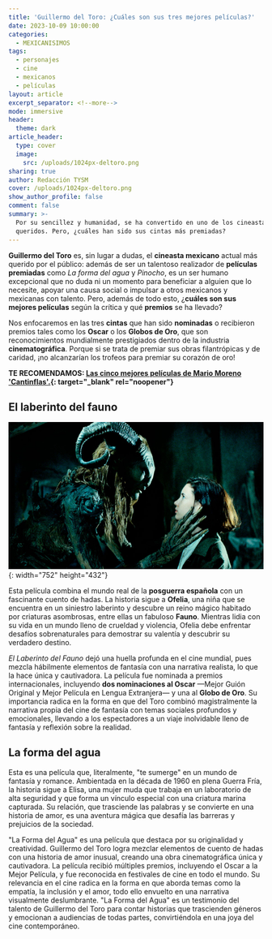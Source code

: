 ```yaml
---
title: 'Guillermo del Toro: ¿Cuáles son sus tres mejores películas?'
date: 2023-10-09 10:00:00
categories:
  - MEXICANISIMOS
tags:
  - personajes
  - cine
  - mexicanos
  - películas
layout: article
excerpt_separator: <!--more-->
mode: immersive
header:
  theme: dark
article_header:
  type: cover
  image:
    src: /uploads/1024px-deltoro.png
sharing: true
author: Redacción TYSM
cover: /uploads/1024px-deltoro.png
show_author_profile: false
comment: false
summary: >-
  Por su sencillez y humanidad, se ha convertido en uno de los cineastas más
  queridos. Pero, ¿cuáles han sido sus cintas más premiadas?
---
```

**Guillermo del Toro** es, sin lugar a dudas, el **cineasta mexicano** actual más querido por el público: además de ser un talentoso realizador de **películas** **premiadas** como *La forma del agua* y *Pinocho*, es un ser humano excepcional que no duda ni un momento para beneficiar a alguien que lo necesite, apoyar una causa social o impulsar a otros mexicanos y mexicanas con talento. Pero, además de todo esto, ¿**cuáles son sus mejores películas** según la crítica y qué **premios** se ha llevado?

Nos enfocaremos en las tres **cintas** que han sido **nominadas** o recibieron premios tales como los **Oscar** o los **Globos de Oro**, que son reconocimientos mundialmente prestigiados dentro de la industria **cinematográfica**. Porque si se trata de premiar sus obras filantrópicas y de caridad, ¡no alcanzarían los trofeos para premiar su corazón de oro!

**TE RECOMENDAMOS: [Las cinco mejores películas de Mario Moreno 'Cantinflas'.](https://blog.tonoysumariachi.com/mexicanisimos/2022/09/26/las-cinco-mejores-peliculas-de-mario-moreno-cantinflas.html){: target="_blank" rel="noopener"}**

## El laberinto del fauno

![](/uploads/el-laberinto-del-fauno-2006-dir-guillermo-del-toro.jpg){: width="752" height="432"}

Esta película combina el mundo real de la **posguerra española** con un fascinante cuento de hadas. La historia sigue a **Ofelia**, una niña que se encuentra en un siniestro laberinto y descubre un reino mágico habitado por criaturas asombrosas, entre ellas un fabuloso **Fauno**. Mientras lidia con su vida en un mundo lleno de crueldad y violencia, Ofelia debe enfrentar desafíos sobrenaturales para demostrar su valentía y descubrir su verdadero destino.

*El Laberinto del Fauno* dejó una huella profunda en el cine mundial, pues mezcla hábilmente elementos de fantasía con una narrativa realista, lo que la hace única y cautivadora. La película fue nominada a premios internacionales, incluyendo **dos nominaciones al Oscar** —Mejor Guión Original y Mejor Película en Lengua Extranjera— y una al **Globo de Oro**. Su importancia radica en la forma en que del Toro combinó magistralmente la narrativa propia del cine de fantasía con temas sociales profundos y emocionales, llevando a los espectadores a un viaje inolvidable lleno de fantasía y reflexión sobre la realidad.

## La forma del agua



Esta es una película que, literalmente, "te sumerge" en un mundo de fantasía y romance. Ambientada en la década de 1960 en plena Guerra Fría, la historia sigue a Elisa, una mujer muda que trabaja en un laboratorio de alta seguridad y que forma un vínculo especial con una criatura marina capturada. Su relación, que trasciende las palabras y se convierte en una historia de amor, es una aventura mágica que desafía las barreras y prejuicios de la sociedad.

"La Forma del Agua" es una película que destaca por su originalidad y creatividad. Guillermo del Toro logra mezclar elementos de cuento de hadas con una historia de amor inusual, creando una obra cinematográfica única y cautivadora. La película recibió múltiples premios, incluyendo el Oscar a la Mejor Película, y fue reconocida en festivales de cine en todo el mundo. Su relevancia en el cine radica en la forma en que aborda temas como la empatía, la inclusión y el amor, todo ello envuelto en una narrativa visualmente deslumbrante. "La Forma del Agua" es un testimonio del talento de Guillermo del Toro para contar historias que trascienden géneros y emocionan a audiencias de todas partes, convirtiéndola en una joya del cine contemporáneo.